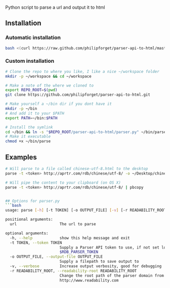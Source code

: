 Python script to parse a url and output it to html


## Installation

### Automatic installation
```bash
bash <(curl https://raw.github.com/philipforget/parser-api-to-html/master/install.sh)
```

### Custom installation
```bash
# Clone the repo to where you like, I like a nice ~/workspace folder
mkdir -p ~/workspace && cd ~/workspace

# Make a note of the where we cloned to
export REPO_ROOT=$(pwd)
git clone https://github.com/philipforget/parser-api-to-html.git

# Make yourself a ~/bin dir if you dont have it
mkdir -p ~/bin
# And add it to your $PATH
export PATH=~/bin:$PATH

# Install the symlink
cd ~/bin && ln -s "$REPO_ROOT/parser-api-to-html/parser.py" ~/bin/parse
# Make it executable 
chmod +x ~/bin/parse

```


## Examples
```bash
# Will parse to a file called chinese-utf-8.html to the desktop
parse -t <token> http://aprtr.com/rdb/chinese/utf-8/ -o ~/Desktop/chinese-utf-8.html

# Will pipe the content to your clipboard (on OS X)
parse -t <token> http://aprtr.com/rdb/chinese/utf-8/ | pbcopy


## Options for parser.py
```bash
usage: parse [-h] [-t TOKEN] [-o OUTPUT_FILE] [-v] [-r READABILITY_ROOT] url

positional arguments:
  url                   The url to parse

optional arguments:
  -h, --help            show this help message and exit
  -t TOKEN, --token TOKEN
                        Supply a Parser API token to use, if not set looks for
                        $RDB_PARSER_TOKEN
  -o OUTPUT_FILE, --output-file OUTPUT_FILE
                        Supply a filepath to save output to
  -v, --verbose         Increase output verbosity, good for debugging
  -r READABILITY_ROOT, --readability-root READABILITY_ROOT
                        Change the root path of the parser domain from
                        http://www.readability.com
```

